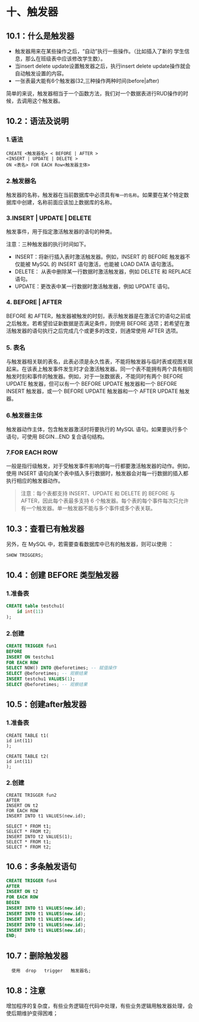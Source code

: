 # 十、触发器



## 10.1：什么是触发器



- 触发器用来在某些操作之后，“自动”执行一些操作。（比如插入了新的 学生信息，那么在班级表中应该修改学生数）。
- 当insert delete update设置触发器之后，执行insert delete update操作就会自动触发设置的内容。
- 一张表最大能有6个触发器(32,三种操作两种时间(before|after)

简单的来说，触发器相当于一个函数方法，我们对一个数据表进行RUD操作的时候，去调用这个触发器。



## 10.2：语法及说明



### 1.语法



```mysql
CREATE <触发器名> < BEFORE | AFTER >
<INSERT | UPDATE | DELETE >
ON <表名> FOR EACH Row<触发器主体>
```



### 2.触发器名



触发器的名称，触发器在当前数据库中必须具有`唯一的名称`。如果要在某个特定数据库中创建，名称前面应该加上数据库的名称。



### 3.INSERT | UPDATE | DELETE



触发事件，用于指定激活触发器的语句的种类。

注意：三种触发器的执行时间如下。

- INSERT：将新行插入表时激活触发器。例如，INSERT 的 BEFORE 触发器不仅能被 MySQL 的 INSERT 语句激活，也能被 LOAD DATA 语句激活。
- DELETE： 从表中删除某一行数据时激活触发器，例如 DELETE 和 REPLACE 语句。
- UPDATE：更改表中某一行数据时激活触发器，例如 UPDATE 语句。



### 4. BEFORE | AFTER



BEFORE 和 AFTER，触发器被触发的时刻，表示触发器是在激活它的语句之前或之后触发。若希望验证新数据是否满足条件，则使用 BEFORE 选项；若希望在激活触发器的语句执行之后完成几个或更多的改变，则通常使用 AFTER 选项。



### 5. 表名



与触发器相关联的表名，此表必须是永久性表，不能将触发器与临时表或视图关联起来。在该表上触发事件发生时才会激活触发器。同一个表不能拥有两个具有相同触发时刻和事件的触发器。例如，对于一张数据表，不能同时有两个 BEFORE UPDATE 触发器，但可以有一个 BEFORE UPDATE 触发器和一个 BEFORE INSERT 触发器，或一个 BEFORE UPDATE 触发器和一个 AFTER UPDATE 触发器。



### 6.触发器主体



触发器动作主体，包含触发器激活时将要执行的 MySQL 语句。如果要执行多个语句，可使用 BEGIN…END 复合语句结构。



### 7.FOR EACH ROW



一般是指行级触发，对于受触发事件影响的每一行都要激活触发器的动作。例如，使用 INSERT 语句向某个表中插入多行数据时，触发器会对每一行数据的插入都执行相应的触发器动作。

> 注意：每个表都支持 INSERT、UPDATE 和 DELETE 的 BEFORE 与 AFTER，因此每个表最多支持 6 个触发器。每个表的每个事件每次只允许有一个触发器。单一触发器不能与多个事件或多个表关联。



## 10.3：查看已有触发器



另外，在 MySQL 中，若需要查看数据库中已有的触发器，则可以使用  ：



```mysql
SHOW TRIGGERS;
```



## 10.4：创建 BEFORE 类型触发器



### 1.准备表



```sql
CREATE table testchu1(
	id int(11) 
);
```



### 2.创建



```sql
CREATE TRIGGER fun1
BEFORE 
INSERT ON testchu1
FOR EACH ROW
SELECT NOW() INTO @beforetimes; -- 赋值操作
SELECT @beforetimes; -- 观察结果
INSERT testchu1 VALUES(1);
SELECT @beforetimes; -- 观察结果
```



## 10.5：创建after触发器



### 1.准备表



```mysql
CREATE TABLE t1(
id int(11)
);

CREATE TABLE t2(
id int(11)
);
```



### 2.创建



```mysql
CREATE TRIGGER fun2
AFTER
INSERT ON t2
FOR EACH ROW
INSERT INTO t1 VALUES(new.id);

SELECT * FROM t1;
SELECT * FROM t2;
INSERT INTO t2 VALUES(1);
SELECT * FROM t1;
SELECT * FROM t2;
```



## 10.6：多条触发语句



```sql
CREATE TRIGGER fun4
AFTER
INSERT ON t2
FOR EACH ROW
BEGIN
INSERT INTO t1 VALUES(new.id);
INSERT INTO t1 VALUES(new.id);
INSERT INTO t1 VALUES(new.id);
INSERT INTO t1 VALUES(new.id);
INSERT INTO t1 VALUES(new.id);
END;
```





## 10.7：删除触发器



```mysql
  使用  drop   trigger   触发器名;
```



## 10.8：注意



增加程序的复杂度，有些业务逻辑在代码中处理，有些业务逻辑用触发器处理，会使后期维护变得困难；


